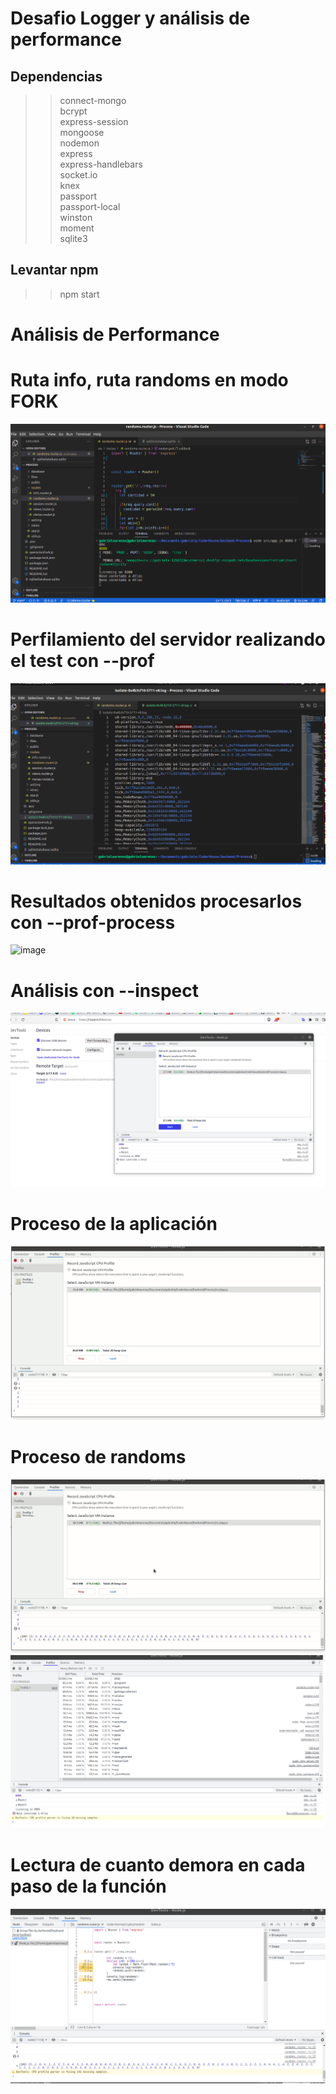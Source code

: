 # Desafio Logger y análisis de performance
## Dependencias
>>connect-mongo\
>>bcrypt\
>>express-session\
>>mongoose\
>>nodemon\
>>express\
>>express-handlebars\
>>socket.io\
>>knex\
>>passport\
>>passport-local\
>>winston\
>>moment\
>>sqlite3
## Levantar npm
>> npm start


# Análisis de Performance
# Ruta info, ruta randoms en modo FORK
![image](https://github.com/Gabriela0012/loggerAnalisisdePerformance/blob/main/src/public/img/modo_fork.png)
# Perfilamiento del servidor realizando el test con --prof
![image](https://github.com/Gabriela0012/loggerAnalisisdePerformance/blob/main/src/public/img/profiling.png)
# Resultados obtenidos procesarlos con --prof-process
![image](https://github.com/Gabriela0012/loggerAnalisisdePerformance/blob/main/src/public/img/profInfo.gif)
# Análisis con --inspect
![image](https://github.com/Gabriela0012/loggerAnalisisdePerformance/blob/main/src/public/img/inspect.png)
# Proceso de la aplicación
![image](https://github.com/Gabriela0012/loggerAnalisisdePerformance/blob/main/src/public/img/profInsp.gif)
# Proceso de randoms
![image](https://github.com/Gabriela0012/loggerAnalisisdePerformance/blob/main/src/public/img/profRandoms.gif)
![image](https://github.com/Gabriela0012/loggerAnalisisdePerformance/blob/main/src/public/img/profiInsc.png)
# Lectura de cuanto demora en cada paso de la función
![image](https://github.com/Gabriela0012/loggerAnalisisdePerformance/blob/main/src/public/img/randoms.png)

